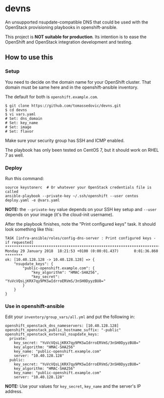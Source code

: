 # devns

An unsupported nsupdate-compatible DNS that could be used with
the OpenStack provisioning playbooks in openshift-ansible.

This project is **NOT suitable for production**. Its intention is to ease the
OpenShift and OpenStack integration development and testing.


## How to use this

### Setup

You need to decide on the domain name for your OpenShift cluster. That domain
must be same here and in the openshift-ansible inventory.

The default for both is `openshift.example.com`.


```
$ git clone https://github.com/tomassedovic/devns.git
$ cd devns
$ vi vars.yaml
# Set: dns_domain
# Set: key_name
# Set: image
# Set: flavor
```

Make sure your security group has SSH and ICMP enabled.

The playbook has only been tested on CentOS 7, but it should work on RHEL 7
as well.


### Deploy

Run this command:

```
source keystonerc  # Or whatever your OpenStack credentials file is called
ansible-playbook --private-key ~/.ssh/openshift --user centos deploy.yaml -e @vars.yaml
```

**NOTE:** the `--private-key` value depends on your SSH key setup and
`--user` depends on your image (it's the cloud-init username).

After the playbook finishes, note the "Print configured keys" task. It should
look something like this:

```
TASK [infra-ansible/roles/config-dns-server : Print configured keys - if requested] ***********************************************************************************************************
Monday 29 January 2018  18:21:53 +0100 (0:00:01.437)       0:01:36.860 ******** 
ok: [10.40.128.128 -> 10.40.128.128] => {
    "nsupdate_keys": {
        "public-openshift.example.com": {
            "key_algorithm": "HMAC-SHA256",
            "key_secret": "YuVcVQsLjKRX7qy9PKSwIdrroERVmS/3nSH0DyyzBU8="
        }
    }
}

```

### Use in openshift-ansible

Edit your `inventory/group_vars/all.yml` and put the following in:

```
openshift_openstack_dns_nameservers: [10.40.128.128]
openshift_openstack_public_hostname_suffix: "-public"
openshift_openstack_external_nsupdate_keys:
  private:
    key_secret: "YuVcVQsLjKRX7qy9PKSwIdrroERVmS/3nSH0DyyzBU8="
    key_algorithm: "HMAC-SHA256"
    key_name: "public-openshift.example.com"
    server: "10.40.128.128"
  public:
    key_secret: "YuVcVQsLjKRX7qy9PKSwIdrroERVmS/3nSH0DyyzBU8="
    key_algorithm: "HMAC-SHA256"
    key_name: "public-openshift.example.com"
    server: "10.40.128.128"
```

**NOTE:** Use your values for `key_secret`, `key_name` and the server's IP
address.
